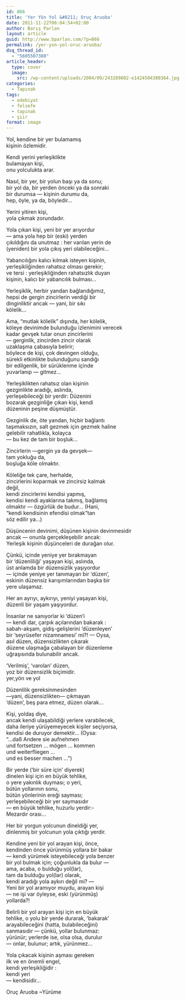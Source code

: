 ```yaml
---
id: 866
title: 'Yer Yön Yol &#8211; Oruç Aruoba'
date: 2011-11-22T06:04:54+02:00
author: Barış Parlan
layout: article
guid: http://www.bparlan.com/?p=866
permalink: /yer-yon-yol-oruc-aruoba/
dsq_thread_id:
  - "5605507380"
article_header:
  type: cover
  image:
    src: /wp-content/uploads/2004/09/243289802-e1424504380364.jpg
categories:
  - Tapınak
tags:
  - edebiyat
  - felsefe
  - tapinak
  - şiir
format: image
---
```


Yol, kendine bir yer bulamamış  
kişinin özlemidir.

Kendi yerini yerleşiklikte  
bulamayan kişi,  
onu yolculukta arar.

Nasıl, bir yer, bir yolun başı ya da sonu;  
bir yol da, bir yerden önceki ya da sonraki  
bir durumsa — kişinin durumu da,  
hep, öyle, ya da, böyledir&#8230;

Yerini yitiren kişi,  
yola çıkmak zorundadır.

Yola çıkan kişi, yeni bir yer arıyordur  
— ama yola hep bir (eski) yerden  
çıkıldığını da unutmaz : her varılan yerin de  
(yeniden) bir yola çıkış yeri olabileceğini&#8230;

Yabancılığını kalıcı kılmak isteyen kişinin,  
yerleşikliğinden rahatsız olması gerekir;  
ve tersi : yerleşikliğinden rahatsızlık duyan  
kişinin, kalıcı bir yabancılık bulması&#8230;

Yerleşiklik, herbir yandan bağlandığımız,  
hepsi de gergin zincirlerin verdiği bir  
dinginliktir ancak — yani, bir sıkı  
kölelik&#8230;

Ama, &#8220;mutlak kölelik&#8221; dışında, her kölelik,  
köleye devinimde bulunduğu izlenimini verecek  
kadar gevşek tutar onun zincirlerini  
— gerginlik, zincirden zincir olarak  
uzaklaşma çabasıyla belirir;  
böylece de kişi, çok devingen olduğu,  
sürekli etkinlikte bulunduğunu sandığı  
bir edilgenlik, bir sürüklenme içinde  
yuvarlanıp — gitmez&#8230;

Yerleşiklikten rahatsız olan kişinin  
gezginlikte aradığı, aslında,  
yerleşebileceği bir yerdir: Düzenini  
bozarak gezginliğe çıkan kişi, kendi  
düzeninin peşine düşmüştür.

Gezginlik de, öte yandan, hiçbir bağlantı  
taşımaksızın, salt gezmek için gezmek haline  
gelebilir rahatlıkla, kolayca  
— bu kez de tam bir boşluk&#8230;

Zincirlerin —gergin ya da gevşek—  
tam yokluğu da,  
boşluğa köle olmaktır.

Köleliğe tek çare, herhalde,  
zincirlerini koparmak ve zincirsiz kalmak  
değil,  
kendi zincirlerini kendisi yapmış,  
kendisi kendi ayaklarına takmış, bağlamış  
olmaktır — özgürlük de budur&#8230; (Hani,  
&#8220;kendi kendisinin efendisi olmak&#8221;tan  
söz edilir ya&#8230;)

Düşüncenin devinimi, düşünen kişinin devinmesidir  
ancak — onunla gerçekleşebilir ancak:  
Yerleşik kişinin düşünceleri de durağan olur.

Çünkü, içinde yeniye yer bırakmayan  
bir &#8216;düzenliliği&#8217; yaşayan kişi, aslında,  
üst anlamda bir düzensizlik yaşıyordur  
— içinde yeniye yer tanımayan bir &#8216;düzen&#8217;,  
eskinin düzensiz karışımlarından başka bir  
yere ulaşamaz.

Her an ayrıyı, aykırıyı, yeniyi yaşayan kişi,  
düzenli bir yaşam yaşıyordur.

İnsanlar ne sanıyorlar ki &#8216;düzen&#8217;i  
— kendi dar, çarpık açılarından bakarak :  
sabah-akşam, gidiş-gelişlerini &#8216;düzenleyen&#8217;  
bir &#8216;seyrüsefer nizamnamesi&#8217; mi?! — Oysa,  
asıl düzen, düzensizlikten çıkarak  
düzene ulaşmağa çabalayan bir düzenleme  
uğraşısında bulunabilir ancak.

&#8216;Verilmiş&#8217;, &#8216;varolan&#8217; düzen,  
yoz bir düzensizlik biçimidir.  
yer,yön ve yol

Düzenlilik gereksinmesinden  
—yani, düzensizlikten— çıkmayan  
&#8216;düzen&#8217;, beş para etmez, düzen olarak&#8230;

Kişi, yoldaş diye,  
ancak kendi ulaşabildiği yerlere varabilecek,  
daha ileriye yürüyemeyecek kişiler seçiyorsa,  
kendisi de duruyor demektir&#8230; (Oysa:  
&#8220;&#8230;daß Andere sie aufnehmen  
und fortsetzen &#8230; mögen &#8230; kommen  
und weiterfliegen &#8230;  
und es besser machen &#8230;&#8221;)

Bir yerde (&#8216;bir süre için&#8217; diyerek)  
dinelen kişi için en büyük tehlike,  
o yere yakınlık duyması; o yeri,  
bütün yollarının sonu,  
bütün yönlerinin ereği sayması;  
yerleşebileceği bir yer saymasıdır  
— en büyük tehlike, huzurlu yerdir:-  
Mezardır orası&#8230;

Her bir yorgun yolcunun dineldiği yer,  
dinlenmiş bir yolcunun yola çıktığı yerdir.

Kendine yeni bir yol arayan kişi, önce,  
kendinden önce yürünmüş yollara bir bakar  
— kendi yürümek isteyebileceği yola benzer  
bir yol bulmak için; çoğunlukla da bulur —  
ama, acaba, o bulduğu yol(lar),  
tam da bulduğu yol(lar) olarak,  
kendi aradığı yola aykırı değil mi? —  
Yeni bir yol aramıyor muydu, arayan kişi  
— ne işi var öyleyse, eski (yürünmüş)  
yollarda?!

Belirli bir yol arayan kişi için en büyük  
tehlike, o yolu bir yerde durarak, &#8216;bakarak&#8217;  
arayabileceğini (hatta, bulabileceğini)  
sanmasıdır — çünkü, yollar bulunmaz:  
yürünür; yerlerde ise, olsa olsa, durulur  
— onlar, bulunur; artık, yürünmez&#8230;

Yola çıkacak kişinin aşması gereken  
ilk ve en önemli engel,  
kendi yerleşikliğidir :  
kendi yeri  
— kendisidir&#8230;

Oruç Aruoba ~Yürüme
